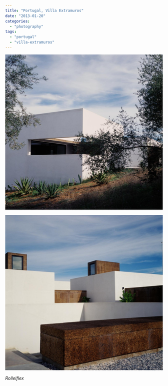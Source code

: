 ```yaml
---
title: "Portugal, Villa Extramuros"
date: "2013-01-20"
categories: 
  - "photography"
tags: 
  - "portugal"
  - "villa-extramuros"
---
```


[![villa extramuros](images/05070012-1024x1008.jpg)](http://www.ultrabug.fr/?attachment_id=478)

[![villa extramuros](images/05070009-1024x1008.jpg)](http://www.ultrabug.fr/?attachment_id=477)

_Rolleiflex_
